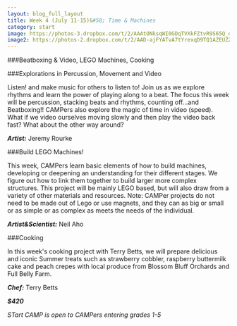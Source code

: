 ```yaml
---
layout: blog_full_layout
title: Week 4 (July 11-15)&#58; Time & Machines
category: start
image: https://photos-3.dropbox.com/t/2/AAAtONksqWI0GDqTVXkFZtvR9S65Q_ossbRwlRo3rPSAWQ/12/96179569/jpeg/32x32/1/_/1/2/IMG_0250.JPG/EPPnz0oY27YBIAIoAg/6BGkero4_DIHmN8DOaaljzBli1CvUEiVkYmcE8jXIIY?size=1024x768&size_mode=3
image2: https://photos-2.dropbox.com/t/2/AAD-ajFYATvA7tYrexqD9TQ1AZEUZZaGSbR9OQLDyWU9ig/12/96179569/jpeg/32x32/1/_/1/2/Tom_rasp_cake.jpg/EPPnz0oY2rYBIAIoAg/NIPaHDhtMjRccX5BgNK04mpdFtmxlOMOAhSAru6653k?size=1024x768&size_mode=3
---
```


###Beatboxing & Video, LEGO Machines, Cooking

###Explorations in Percussion, Movement and Video

Listen! and make music for others to listen to! Join us as we explore rhythms and learn the power of playing along to a beat. The focus this week will be percussion, stacking beats and rhythms, counting off...and Beatboxing!! CAMPers also explore the magic of time in video (speed). What if we video ourselves moving slowly and then play the video back fast? What about the other way around? 

**_Artist:_** Jeremy Rourke


###Build LEGO Machines!

This week, CAMPers learn basic elements of how to build machines, developing or deepening an understanding for their different stages. We figure out how to link them together to build larger more complex structures. This project will be mainly LEGO based, but will also draw from a variety of other materials and resources. Note: CAMPer projects do not need to be made out of Lego or use magnets, and they can as big or small or as simple or as complex as meets the needs of the individual. 

**_Artist&Scientist:_** Neil Aho


###Cooking

In this week's cooking project with Terry Betts, we will prepare delicious and iconic Summer treats such as strawberry cobbler, raspberry buttermilk cake and peach crepes with local produce from Blossom Bluff Orchards and Full Belly Farm. 

**_Chef:_** Terry Betts

**_$420_**

*STart CAMP is open to CAMPers entering grades 1-5*
